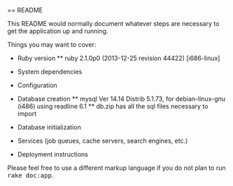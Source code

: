 == README

This README would normally document whatever steps are necessary to get the
application up and running.

Things you may want to cover:

* Ruby version
** ruby 2.1.0p0 (2013-12-25 revision 44422) [i686-linux]

* System dependencies

* Configuration

* Database creation
** mysql  Ver 14.14 Distrib 5.1.73, for debian-linux-gnu (i486) using readline 6.1
** db.zip has all the sql files necessary to import

* Database initialization

* Services (job queues, cache servers, search engines, etc.)

* Deployment instructions



Please feel free to use a different markup language if you do not plan to run
<tt>rake doc:app</tt>.
